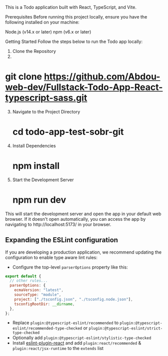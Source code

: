 This is a Todo application built with React, TypeScript, and Vite.

Prerequisites
Before running this project locally, ensure you have the following installed on your machine:

Node.js (v14.x or later)
npm (v6.x or later)

Getting Started
Follow the steps below to run the Todo app locally:

1. Clone the Repository
2. 

   # git clone https://github.com/Abdou-web-dev/Fullstack-Todo-App-React-typescript-sass.git

3. Navigate to the Project Directory

   # cd todo-app-test-sobr-git

4. Install Dependencies

   # npm install

5. Start the Development Server

   # npm run dev

This will start the development server and open the app in your default web browser. If it doesn't open automatically, you can access the app by navigating to http://localhost:5173/ in your browser.

## Expanding the ESLint configuration

If you are developing a production application, we recommend updating the configuration to enable type aware lint rules:

- Configure the top-level `parserOptions` property like this:

```js
export default {
  // other rules...
  parserOptions: {
    ecmaVersion: "latest",
    sourceType: "module",
    project: ["./tsconfig.json", "./tsconfig.node.json"],
    tsconfigRootDir: __dirname,
  },
};
```

- Replace `plugin:@typescript-eslint/recommended` to `plugin:@typescript-eslint/recommended-type-checked` or `plugin:@typescript-eslint/strict-type-checked`
- Optionally add `plugin:@typescript-eslint/stylistic-type-checked`
- Install [eslint-plugin-react](https://github.com/jsx-eslint/eslint-plugin-react) and add `plugin:react/recommended` & `plugin:react/jsx-runtime` to the `extends` list
